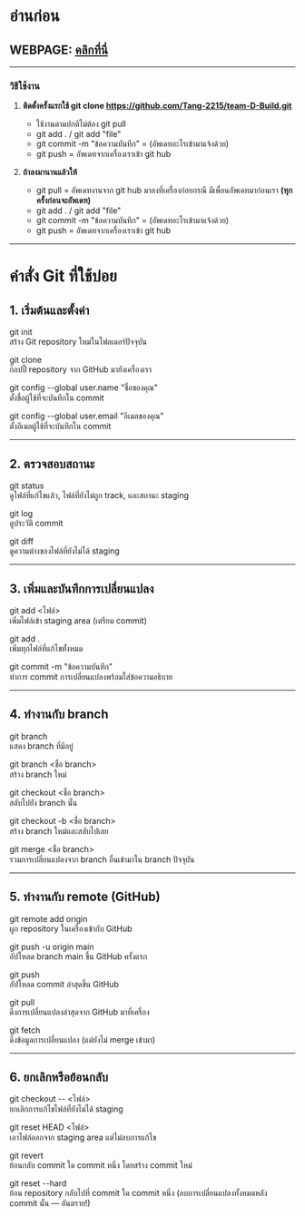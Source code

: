# อ่านก่อน

## WEBPAGE: [คลิกที่นี่](https://tang-2215.github.io/team-D-Build/) 

---
### วิธีใช้งาน
1. **ติดตั้งครั้งแรกใช้ git clone https://github.com/Tang-2215/team-D-Build.git**
    - ใช้งานตามปกติไม่ต้อง git pull
    - git add . / git add "file"
    - git commit -m "ข้อความบันทึก" = (อัพเดทอะไรเข้ามาแจ้งด้วย)
    - git push = อัพเดทจากเครื่องเราเข้า git hub

2. **ถ้าลงมานานแล้วให้**
    - git pull = อัพเดทงานจาก git hub มาลงที่เครื่องก่อยกรณี มีเพื่อนอัพเดทมาก่อนเรา **(ทุกครั้งก่อนจะอัพเดท)**
    - git add . / git add "file"
    - git commit -m "ข้อความบันทึก" = (อัพเดทอะไรเข้ามาแจ้งด้วย)
    - git push = อัพเดทจากเครื่องเราเข้า git hub

---

# คำสั่ง Git ที่ใช้บ่อย

## 1. เริ่มต้นและตั้งค่า

git init  
สร้าง Git repository ใหม่ในโฟลเดอร์ปัจจุบัน  

git clone <URL>  
ก๊อปปี้ repository จาก GitHub มายังเครื่องเรา  

git config --global user.name "ชื่อของคุณ"  
ตั้งชื่อผู้ใช้ที่จะบันทึกใน commit  

git config --global user.email "อีเมลของคุณ"  
ตั้งอีเมลผู้ใช้ที่จะบันทึกใน commit  

---

## 2. ตรวจสอบสถานะ

git status  
ดูไฟล์ที่แก้ไขแล้ว, ไฟล์ที่ยังไม่ถูก track, และสถานะ staging  

git log  
ดูประวัติ commit  

git diff  
ดูความต่างของไฟล์ที่ยังไม่ได้ staging  

---

## 3. เพิ่มและบันทึกการเปลี่ยนแปลง

git add <ไฟล์>  
เพิ่มไฟล์เข้า staging area (เตรียม commit)  

git add .  
เพิ่มทุกไฟล์ที่แก้ไขทั้งหมด  

git commit -m "ข้อความบันทึก"  
ทำการ commit การเปลี่ยนแปลงพร้อมใส่ข้อความอธิบาย  

---

## 4. ทำงานกับ branch

git branch  
แสดง branch ที่มีอยู่  

git branch <ชื่อ branch>  
สร้าง branch ใหม่  

git checkout <ชื่อ branch>  
สลับไปยัง branch นั้น  

git checkout -b <ชื่อ branch>  
สร้าง branch ใหม่และสลับไปเลย  

git merge <ชื่อ branch>  
รวมการเปลี่ยนแปลงจาก branch อื่นเข้ามาใน branch ปัจจุบัน  

---

## 5. ทำงานกับ remote (GitHub)

git remote add origin <URL>  
ผูก repository ในเครื่องเข้ากับ GitHub  

git push -u origin main  
อัปโหลด branch main ขึ้น GitHub ครั้งแรก  

git push  
อัปโหลด commit ล่าสุดขึ้น GitHub  

git pull  
ดึงการเปลี่ยนแปลงล่าสุดจาก GitHub มาที่เครื่อง  

git fetch  
ดึงข้อมูลการเปลี่ยนแปลง (แต่ยังไม่ merge เข้ามา)  

---

## 6. ยกเลิกหรือย้อนกลับ

git checkout -- <ไฟล์>  
ยกเลิกการแก้ไขไฟล์ที่ยังไม่ได้ staging  

git reset HEAD <ไฟล์>  
เอาไฟล์ออกจาก staging area แต่ไม่ลบการแก้ไข  

git revert <commit>  
ย้อนกลับ commit ใด commit หนึ่ง โดยสร้าง commit ใหม่  

git reset --hard <commit>  
ย้อน repository กลับไปที่ commit ใด commit หนึ่ง (ลบการเปลี่ยนแปลงทั้งหมดหลัง commit นั้น — อันตราย!)  
